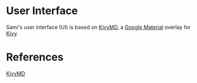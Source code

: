 # User Interface

Sami's user interface (UI) is based on [KivyMD](https://github.com/kivymd/KivyMD), 
a [Google Material](https://material.io/design/introduction) overlay for [Kivy](https://kivy.org/).

# References

[KivyMD](https://kivymd.readthedocs.io/en/latest/)
